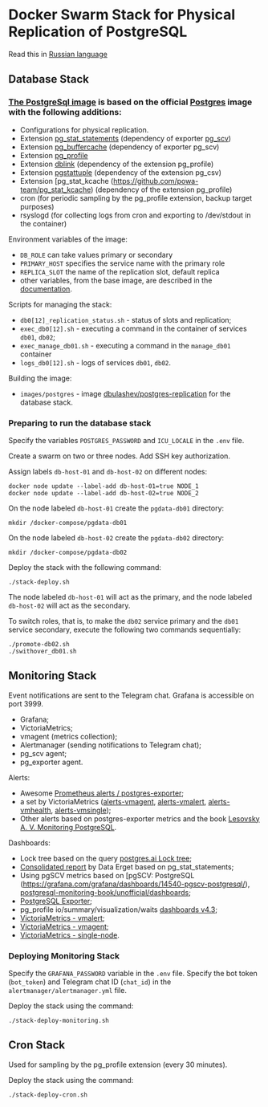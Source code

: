 # Docker Swarm Stack for Physical Replication of PostgreSQL

Read this in [Russian language](README.ru.md)

## Database Stack

### [The PostgreSql image](https://hub.docker.com/repository/docker/dbulashev/postgres-replication/general) is based on the official [Postgres](https://hub.docker.com/_/postgres) image with the following additions:
- Configurations for physical replication.
- Extension [pg_stat_statements](https://www.postgresql.org/docs/current/pgstatstatements.html) (dependency of exporter [pg_scv](https://github.com/lesovsky/pgscv))
- Extension [pg_buffercache](https://www.postgresql.org/docs/current/pgbuffercache.html) (dependency of exporter pg_scv)
- Extension [pg_profile](https://github.com/zubkov-andrei/pg_profile)
- Extension [dblink](https://www.postgresql.org/docs/current/dblink.html) (dependency of the extension pg_profile)
- Extension [pgstattuple](https://www.postgresql.org/docs/current/pgstattuple.html) (dependency of the extension pg_csv)
- Extension [pg_stat_kcache (https://github.com/powa-team/pg_stat_kcache) (dependency of the extension pg_profile)
- cron (for periodic sampling by the pg_profile extension, backup target purposes)
- rsyslogd (for collecting logs from cron and exporting to /dev/stdout in the container)

Environment variables of the image:

- `DB_ROLE` can take values primary or secondary
- `PRIMARY_HOST` specifies the service name with the primary role
- `REPLICA_SLOT` the name of the replication slot, default replica
- other variables, from the base image, are described in the [documentation](https://github.com/docker-library/docs/blob/master/postgres/README.md#environment-variables).

Scripts for managing the stack:
- `db0[12]_replication_status.sh` - status of slots and replication;
- `exec_db0[12].sh` - executing a command in the container of services `db01`, `db02`;
- `exec_manage_db01.sh` - executing a command in the `manage_db01` container
- `logs_db0[12].sh` - logs of services `db01`, `db02`.

Building the image:

* `images/postgres` - image [dbulashev/postgres-replication](https://hub.docker.com/repository/docker/dbulashev/postgres-replication/general) for the database stack.

### Preparing to run the database stack
Specify the variables `POSTGRES_PASSWORD` and `ICU_LOCALE` in the `.env` file.

Create a swarm on two or three nodes.
Add SSH key authorization.

Assign labels `db-host-01` and `db-host-02` on different nodes:

    docker node update --label-add db-host-01=true NODE_1
    docker node update --label-add db-host-02=true NODE_2


On the node labeled `db-host-01` create the `pgdata-db01` directory:

    mkdir /docker-compose/pgdata-db01


On the node labeled `db-host-02` create the `pgdata-db02` directory:

    mkdir /docker-compose/pgdata-db02


Deploy the stack with the following command:

    ./stack-deploy.sh


The node labeled `db-host-01` will act as the primary, and the node labeled `db-host-02` will act as the secondary.

To switch roles, that is, to make the `db02` service primary and the `db01` service secondary, execute the following two commands sequentially:

    ./promote-db02.sh
    ./swithover_db01.sh


## Monitoring Stack

Event notifications are sent to the Telegram chat. Grafana is accessible on port 3999.

- Grafana;
- VictoriaMetrics;
- vmagent (metrics collection);
- Alertmanager (sending notifications to Telegram chat);
- pg_scv agent;
- pg_exporter agent.

Alerts:
- Awesome [Prometheus alerts / postgres-exporter](https://raw.githubusercontent.com/samber/awesome-prometheus-alerts/master/dist/rules/postgresql/postgres-exporter.yml);
- a set by VictoriaMetrics ([alerts-vmagent](https://github.com/VictoriaMetrics/VictoriaMetrics/blob/master/deployment/docker/alerts-vmagent.yml), [alerts-vmalert](https://github.com/VictoriaMetrics/VictoriaMetrics/blob/master/deployment/docker/alerts-vmalert.yml), [alerts-vmhealth](https://github.com/VictoriaMetrics/VictoriaMetrics/blob/master/deployment/docker/alerts-health.yml), [alerts-vmsingle](https://github.com/VictoriaMetrics/VictoriaMetrics/blob/master/deployment/docker/alerts.yml));
- Other alerts based on postgres-exporter metrics and the book [Lesovsky A. V. Monitoring PostgreSQL](https://postgrespro.ru/education/books/monitoring).

Dashboards:
- Lock tree based on the query [postgres.ai Lock tree](https://postgres.ai/blog/20211018-postgresql-lock-trees);
- [Consolidated report](https://github.com/dataegret/pg-utils/blob/master/sql/global_reports/query_stat_total_13.sql) by Data Erget based on pg_stat_statements;
- Using pgSCV metrics based on [pgSCV: PostgreSQL (https://grafana.com/grafana/dashboards/14540-pgscv-postgresql/), [postgresql-monitoring-book/unofficial/dashboards](https://github.com/lesovsky/postgresql-monitoring-book/blob/main/playground/grafana/provisioning/dashboards/unofficial/pgSCV.json);
- [PostgreSQL Exporter](https://grafana.com/grafana/dashboards/12485-postgresql-exporter/);
- pg_profile io/summary/visualization/waits [dashboards v4.3](https://github.com/zubkov-andrei/pg_profile/releases);
- [VictoriaMetrics - vmalert](https://grafana.com/grafana/dashboards/14950-victoriametrics-vmalert/);
- [VictoriaMetrics - vmagent](https://grafana.com/grafana/dashboards/12683-victoriametrics-vmagent/);
- [VictoriaMetrics - single-node](https://grafana.com/grafana/dashboards/10229-victoriametrics-single-node/).


### Deploying Monitoring Stack

Specify the `GRAFANA_PASSWORD` variable in the `.env` file.
Specify the bot token (`bot_token`) and Telegram chat ID (`chat_id`) in the `alertmanager/alertmanager.yml` file.

Deploy the stack using the command:

`./stack-deploy-monitoring.sh`

## Cron Stack

Used for sampling by the pg_profile extension (every 30 minutes).

Deploy the stack using the command:

`./stack-deploy-cron.sh`

